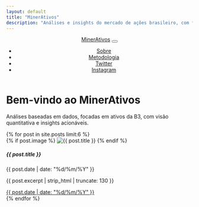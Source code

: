 ```yaml
---
layout: default
title: "MinerAtivos"
description: "Análises e insights do mercado de ações brasileiro, com foco em dados."
---
```


<!-- Bootstrap Container -->
<div class="container py-4">
  <!-- Navbar -->
  <header class="sticky-top">
    <nav class="navbar navbar-expand-xl navbar-dark bg-dark">
      <div class="container-fluid">
        <a class="navbar-brand fs-4 fw-bold text-white" href="/">MinerAtivos</a>
        <button class="navbar-toggler" type="button" data-bs-toggle="collapse" data-bs-target="#navbarNav" aria-controls="navbarNav" aria-expanded="false" aria-label="Toggle navigation">
          <span class="navbar-toggler-icon"></span>
        </button>
        <div class="collapse navbar-collapse" id="navbarNav">
          <ul class="navbar-nav ms-auto">
            <li class="nav-item">
              <a class="nav-link text-white" href="/sobre">Sobre</a>
            </li>
            <li class="nav-item">
              <a class="nav-link text-white" href="/metodologia">Metodologia</a>
            </li>
            <li class="nav-item">
              <a class="nav-link text-white" href="https://x.com/MinerAtivos" target="_blank">Twitter</a>
            </li>
            <li class="nav-item">
              <a class="nav-link text-white" href="https://www.instagram.com/minerativos/" target="_blank">Instagram</a>
            </li>
          </ul>
        </div>
      </div>
    </nav>
  </header>

  <!-- Introducao -->
  <div class="mt-4 mb-5">
    <h1 class="fw-bold">Bem-vindo ao MinerAtivos</h1>
    <p class="lead">Análises baseadas em dados, focadas em ativos da B3, com visão quantitativa e insights acionáveis.</p>
  </div>

  <!-- Posts em destaque -->
  <div class="row">
    {% for post in site.posts limit:6 %}
    <div class="col-lg-4 col-md-6 mb-4">
      <div class="card h-100 shadow-sm border-0">
        {% if post.image %}
        <img src="{{ post.image }}" class="card-img-top" alt="{{ post.title }}">
        {% endif %}
        <div class="card-body d-flex flex-column">
          <h5 class="card-title fw-bold">{{ post.title }}</h5>
          <p class="card-text text-muted small">{{ post.date | date: "%d/%m/%Y" }}</p>
          <p class="card-text">{{ post.excerpt | strip_html | truncate: 130 }}</p>
          <a href="{{ post.url | relative_url }}" class="btn btn-outline-primary mt-auto stretched-link">{{ post.date | date: "%d/%m/%Y" }}</a>
        </div>
      </div>
    </div>
    {% endfor %}
  </div>
</div>

<!-- Bootstrap JS -->
<script src="https://cdn.jsdelivr.net/npm/bootstrap@5.3.0/dist/js/bootstrap.bundle.min.js"></script>
